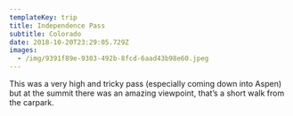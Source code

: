 ```yaml
---
templateKey: trip
title: Independence Pass
subtitle: Colorado
date: 2018-10-20T23:29:05.729Z
images:
  - /img/9391f89e-9303-492b-8fcd-6aad43b98e60.jpeg
---
```

This was a very high and tricky pass (especially coming down into Aspen) but at the summit there was an amazing viewpoint, that’s a short walk from the carpark.
